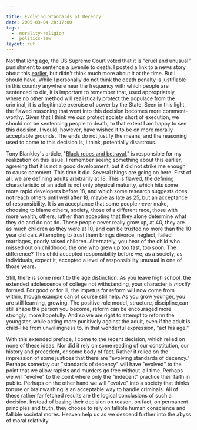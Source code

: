 ```yaml
---

title: Evolving Standards of Decency
date: 2005-03-04 20:17:00
tags:
  -  morality-religion
  -  politics-law
layout: rut
---
```


Not that long ago, the US Supreme Court voted that it is "cruel and unusual" punishment to sentence a juvenile to death.  I posted a link to a news story about this <a href="./view.php?date=20050301-1611">earlier</a>, but didn't think much more about it at the time.  But I should have.  While I personally do not think the death penalty is justifiable in this country anywhere near the frequency with which people are sentenced to die, it is important to remember that, used appropriately, where no other method will realistically protect the populace from the criminal, it is a legitimate exercise of power by the State. Seen in this light, the flawed reasoning that went into this decision becomes more comment-worthy.  Given that I think we <em>can</em> protect society short of execution, we should not be sentencing people to death; to that extent I am happy to see this decision. I would, however, have wished it to be on more morally acceptable grounds.  The ends do not justify the means, and the reasoning used to come to this decision is, I think, potentially disastrous.

Tony Blankley's article, "<a href="http://www.townhall.com/columnists/tonyblankley/tb20050302.shtml">Black
robes and betrayal</a>," is responsible for my realization on this issue.  I remember seeing something about this earlier, agreeing that it is not a good development, but it did not strike me enough to cause comment.  This time it did.  Several things are going on here. First of all, we are defining adults arbitrarily at 18.  This is flawed, the defining characteristic of an adult is not only physical maturity, which hits some more rapid developers before 18, and which some research suggests does not reach others until well after 18, maybe as late as 25, but an acceptance of responsibility.  It is an acceptance that some people <em>never</em> make, choosing to blame others, society, those of a different race, those with more wealth, others, rather than accepting that they alone determine what they do and do not do.  These people never really grow up, at 40, they are as much children as they were at 10, and can be trusted no more than the 10 year old can.  Attempting to trust them brings divorce, neglect, failed marriages, poorly raised children.  Alternately, you hear of the child who missed out on childhood, the one who grew up too fast, too soon.  The difference?  This child accepted responsibility before we, as a society, as individuals, expect it, accepted a level of responsibility unusual in one of those years.

Still, there is some merit to the age distinction.  As you leave high school, the extended adolescence of college not withstanding, your character is <em>mostly</em> formed.  For good or for ill, the impetus for reform will now come from within, though example can of course still help.  As you grow younger, you are still learning, growing.  The positive role model, structure, discipline,can still shape the person you become, reform can be encouraged more strongly, more hopefully.  And so we are right to attempt to reform the youngster, while acting more punitively against the adult, even if the adult is child-like from unwillingness to, in that wonderful expression, "act his age."

With this extended preface, I come to the recent decision, which relied on none of these ideas.  Nor did it rely on some reading of our constitution, our history and precedent, or some body of fact. Rather it relied on the impression of some justices that there are "evolving standards of decency."  Perhaps someday our "standards of decency" will have "evolved" to the point that we allow rapists and murders go free without jail time.  Perhaps we will "evolve" to the point where only the "indecent" practice their faith in public. Perhaps on the other hand we will "evolve" into a society that thinks torture or brainwashing is an acceptable way to handle criminals. All of these rather far fetched results are the logical conclusions of such a decision.  Instead of basing their decision on reason, on fact, on permanent principles and truth, they choose to rely on fallible human conscience and fallible societal mores.  Heaven help us as we descend further into the abyss of moral relativity.

